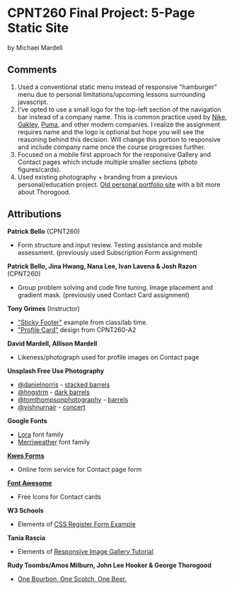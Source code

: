# CPNT260 Final Project: 5-Page Static Site 
by Michael Mardell

## Comments
1. Used a conventional static menu instead of responsive "hamburger" menu due to personal limitations/upcoming lessons surrounding javascript.
 2. I've opted to use a small logo for the top-left section of the navigation bar instead of a company name. This is common practice used by [Nike](https://www.nike.com/ca/), [Oakley](https://www.oakley.com/en-ca), [Puma](https://ca.puma.com/), and other modern companies. I realize the assignment requires name and the logo is optional but hope you will see the reasoning behind this decision. Will change this portion to responsive and include company name once the course progresses further. 
3. Focused on a mobile first approach for the responsive Gallery and Contact pages which include multiple smaller sections (photo figures/cards).
4. Used existing photography + branding from a previous personal/education project. [Old personal portfolio site](http://michaelmardell.ca/) with a bit more about Thorogood.

## Attributions
**Patrick Bello** (CPNT260)
- Form structure and input review. Testing assistance and mobile assessment. (previously used Subscription Form assignment)

**Patrick Bello, Jina Hwang, Nana Lee, Ivan Lavena & Josh Razon** (CPNT260)
- Group problem solving and code fine tuning. Image placement and gradient mask. (previously used Contact Card assignment)

**Tony Grimes** (Instructor)
- ["Sticky Footer"](https://codepen.io/browsertherapy/pen/wvGbMYY) example from class/lab time.
- ["Profile Card"](https://raw.githubusercontent.com/sait-wbdv/assessments/master/cpnt260/assignment-2/screencap.png) design from CPNT260-A2

**David Mardell, Allison Mardell**
- Likeness/photograph used for profile images on Contact page

**Unsplash Free Use Photography**
- [@danielnorris](https://unsplash.com/@danielnorris) - [stacked barrels](https://unsplash.com/photos/l1kZD3_dySY)
- [@hngstrm](https://unsplash.com/@hngstrm) - [dark barrels](https://unsplash.com/photos/-7XBGB1dW8w)
- [@tomthompsonphotography](https://unsplash.com/@tomthompsonphotography) -  [barrels](https://unsplash.com/photos/BoVxWyS5KAE)
- [@vishnurnair](https://unsplash.com/@vishnurnair) - [concert](https://unsplash.com/photos/m1WZS5ye404)

**Google Fonts**
- [Lora](https://fonts.google.com/specimen/Lora) font family
- [Merriweather](https://fonts.google.com/specimen/Merriweather) font family

[**Kwes Forms**](https://kwes.io/)
- Online form service for Contact page form

[**Font Awesome**](https://fontawesome.com/)
- Free Icons for Contact cards

**W3 Schools**
- Elements of [CSS Register Form Example](https://www.w3schools.com/howto/howto_css_register_form.asp)

**Tania Rascia**
- Elements of [Responsive Image Gallery Tutorial](https://www.taniarascia.com/how-to-build-a-responsive-image-gallery-with-flexbox/)

**Rudy Toombs/Amos Milburn, John Lee Hooker & George Thorogood**
 - [One Bourbon, One Scotch, One Beer.](https://en.wikipedia.org/wiki/One_Bourbon,_One_Scotch,_One_Beer)
